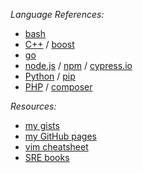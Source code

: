 *Language References:* 
- [bash](https://www.gnu.org/software/bash/manual/html_node/index.html)
- [C++](https://en.cppreference.com/w/) / [boost](https://www.boost.org/doc/)
- [go](https://golang.org/doc/) 
- [node.js](https://nodejs.org/en/docs/) / [npm](https://www.npmjs.com/) / [cypress.io](https://docs.cypress.io/api/api/table-of-contents.html)
- [Python](https://docs.python.org/3/library/) / [pip](https://pypi.org/)
- [PHP](https://www.php.net/manual/en/) / [composer](https://packagist.org/)

*Resources:*
- [my gists](https://gist.github.com/echu888)
- [my GitHub pages](https://echu888.github.io/)
- [vim cheatsheet](https://vim.rtorr.com/)
- [SRE books](https://landing.google.com/sre/books/)

<!--
**echu888/echu888** is a ✨ _special_ ✨ repository because its `README.md` (this file) appears on your GitHub profile.

Here are some ideas to get you started:

- 🔭 I’m currently working on ...
- 🌱 I’m currently learning ...
- 👯 I’m looking to collaborate on ...
- 🤔 I’m looking for help with ...
- 💬 Ask me about ...
- 📫 How to reach me: ...
- 😄 Pronouns: ...
- ⚡ Fun fact: ...
-->
